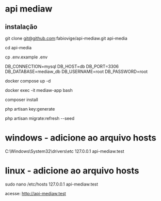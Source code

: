 # api mediaw

## instalação

git clone git@github.com:fabiovige/api-mediaw.git api-media

cd api-media

cp .env.example .env

DB_CONNECTION=mysql
DB_HOST=db
DB_PORT=3306
DB_DATABASE=mediaw_db
DB_USERNAME=root
DB_PASSWORD=root

docker compose up -d

docker exec -it mediaw-app bash

composer install

php artisan key:generate

php artisan migrate:refresh --seed


# windows - adicione ao arquivo hosts
C:\Windows\System32\drivers\etc
127.0.0.1 api-mediaw.test

# linux - adicione ao arquivo hosts
sudo nano /etc/hosts
127.0.0.1 api-mediaw.test

acesse: http://api-mediaw.test


